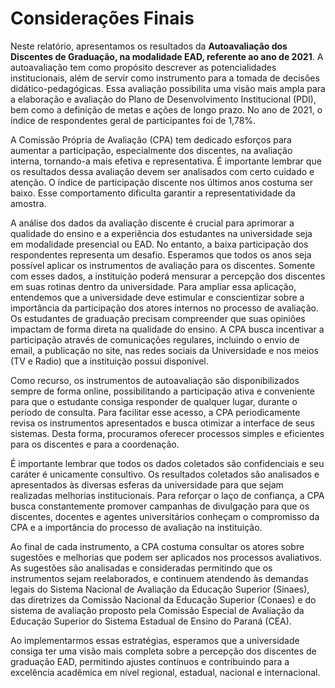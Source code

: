 # Considerações Finais

Neste relatório, apresentamos os resultados da **Autoavaliação dos Discentes de Graduação, na modalidade EAD, referente ao ano de 2021**. A autoavaliação tem como propósito descrever as potencialidades institucionais, além de servir como instrumento para a tomada de decisões didático-pedagógicas. Essa avaliação possibilita uma visão mais ampla para a elaboração e avaliação do Plano de Desenvolvimento Institucional (PDI), bem como a definição de metas e ações de longo prazo. No ano de 2021, o índice de respondentes geral de participantes foi de 1,78%.


A Comissão Própria de Avaliação (CPA) tem dedicado esforços para aumentar a participação, especialmente dos discentes, na avaliação interna, tornando-a mais efetiva e representativa. É importante lembrar que os resultados dessa avaliação devem ser analisados com certo cuidado e atenção. O índice de participação discente nos últimos anos costuma ser baixo. Esse comportamento dificulta garantir a representatividade da amostra.

A análise dos dados da avaliação discente é crucial para aprimorar a qualidade do ensino e a experiência dos estudantes na universidade seja em modalidade presencial ou EAD. No entanto, a baixa participação dos respondentes representa um desafio. Esperamos que todos os anos seja possível aplicar os instrumentos de avaliação para os discentes. Somente com esses dados, a instituição poderá mensurar a percepção dos discentes em suas rotinas dentro da universidade. Para ampliar essa aplicação, entendemos que a universidade deve estimular e conscientizar sobre a importância da participação dos atores internos no processo de avaliação. Os estudantes de graduação precisam compreender que suas opiniões impactam de forma direta na qualidade do ensino. A CPA busca incentivar a participação através de comunicações regulares, incluindo o envio de email, a publicação no site, nas redes sociais da Universidade e nos meios (TV e Radio) que a instituição possui disponível. 

Como recurso, os instrumentos de autoavaliação são disponibilizados sempre de forma online, possibilitando a participação ativa e conveniente para que o estudante consiga responder de qualquer lugar, durante o período de consulta. Para facilitar esse acesso, a CPA periodicamente revisa os instrumentos apresentados e busca otimizar a interface de seus sistemas. Desta forma, procuramos oferecer processos simples e eficientes para os discentes e para a coordenação.

É importante lembrar que todos os dados coletados são confidenciais e seu caráter é unicamente consultivo. Os resultados coletados são analisados e apresentados às diversas esferas da universidade para que sejam realizadas melhorias institucionais. Para reforçar o laço de confiança, a CPA busca constantemente promover campanhas de divulgação para que os discentes, docentes e agentes universitários conheçam o compromisso da CPA e a importância do processo de avaliação na instituição. 

Ao final de cada instrumento, a CPA costuma consultar os atores sobre sugestões e melhorias que podem ser aplicados nos processos avaliativos. As sugestões são analisadas e consideradas permitindo que os instrumentos sejam reelaborados, e continuem atendendo às demandas legais do Sistema Nacional de Avaliação da Educação Superior (Sinaes), das diretrizes da Comissão Nacional da Educação Superior (Conaes) e do sistema de avaliação proposto pela Comissão Especial de Avaliação da Educação Superior do Sistema Estadual de Ensino do Paraná (CEA). 

Ao implementarmos essas estratégias, esperamos que a universidade consiga ter uma visão mais completa sobre a percepção dos discentes de graduação EAD, permitindo ajustes contínuos e contribuindo para a excelência acadêmica em nível regional, estadual, nacional e internacional.

 
